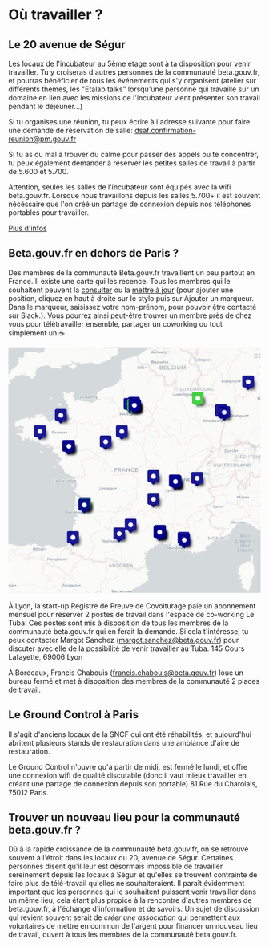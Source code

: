 # Où travailler ?

## **Le 20 avenue de Ségur**

Les locaux de l'incubateur au 5ème étage sont à ta disposition pour venir travailler. Tu y croiseras d'autres personnes de la communauté beta.gouv.fr, et pourras bénéficier de tous les événements qui s'y organisent \(atelier sur différents thèmes, les "Etalab talks" lorsqu'une personne qui travaille sur un domaine en lien avec les missions de l'incubateur vient présenter son travail pendant le déjeuner...\)

Si tu organises une réunion, tu peux écrire à l'adresse suivante pour faire une demande de réservation de salle: dsaf.confirmation-reunion@pm.gouv.fr

Si tu as du mal à trouver du calme pour passer des appels ou te concentrer, tu peux également demander à réserver les petites salles de travail à partir de 5.600 et 5.700.

Attention, seules les salles de l'incubateur sont équipés avec la wifi beta.gouv.fr. Lorsque nous travaillons depuis les salles 5.700+ il est souvent nécéssaire que l'on créé un partage de connexion depuis nos téléphones portables pour travailler.

[Plus d'infos](focus-segur.md)

## **Beta.gouv.fr en dehors de Paris ?**

Des membres de la communauté Beta.gouv.fr travaillent un peu partout en France. Il existe une carte qui les recence. Tous les membres qui le souhaitent peuvent la [consulter](http://umap.openstreetmap.fr/fr/map/la-communaute-betagouv_498937) ou la [mettre à jour](http://umap.openstreetmap.fr/fr/map/anonymous-edit/498937:rNZ9vgD45VPxZlCh2TPIJoO6K0A) \(pour ajouter une position, cliquez en haut à droite sur le stylo puis sur Ajouter un marqueur. Dans le marqueur, saisissez votre nom-prénom, pour pouvoir être contacté sur Slack.\). Vous pourrez ainsi peut-être trouver un membre près de chez vous pour télétravailler ensemble, partager un coworking ou tout simplement un ☕️

[![Carte de la communaut&#xE9;](../../../.gitbook/assets/carte_communaute.png)](http://umap.openstreetmap.fr/fr/map/la-communaute-betagouv_498937)

À Lyon, la start-up Registre de Preuve de Covoiturage paie un abonnement mensuel pour réserver 2 postes de travail dans l'espace de co-working Le Tuba. Ces postes sont mis à disposition de tous les membres de la communauté beta.gouv.fr qui en ferait la demande. Si cela t'intéresse, tu peux contacter Margot Sanchez \(margot.sanchez@beta.gouv.fr\) pour discuter avec elle de la possibilité de venir travailler au Tuba. 145 Cours Lafayette, 69006 Lyon

À Bordeaux, Francis Chabouis \(francis.chabouis@beta.gouv.fr\) loue un bureau fermé et met à disposition des membres de la communauté 2 places de travail.

## **Le Ground Control à Paris**

Il s'agit d'anciens locaux de la SNCF qui ont été réhabilités, et aujourd'hui abritent plusieurs stands de restauration dans une ambiance d'aire de restauration.

Le Ground Control n'ouvre qu'à partir de midi, est fermé le lundi, et offre une connexion wifi de qualité discutable \(donc il vaut mieux travailler en créant une partage de connexion depuis son portable\) 81 Rue du Charolais, 75012 Paris.

## **Trouver un nouveau lieu pour la communauté beta.gouv.fr ?**

Dû à la rapide croissance de la communauté beta.gouv.fr, on se retrouve souvent à l'étroit dans les locaux du 20, avenue de Ségur. Certaines personnes disent qu'il leur est désormais impossible de travailler sereinement depuis les locaux à Ségur et qu'elles se trouvent contrainte de faire plus de télé-travail qu'elles ne souhaiteraient. Il paraît évidemment important que les personnes qui le souhaitent puissent venir travailler dans un même lieu, cela étant plus propice à la rencontre d'autres membres de beta.gouv.fr, à l'échange d'information et de savoirs. Un sujet de discussion qui revient souvent serait de _créer une association_ qui permettent aux volontaires de mettre en commun de l'argent pour financer un nouveau lieu de travail, ouvert à tous les membres de la communauté beta.gouv.fr.

